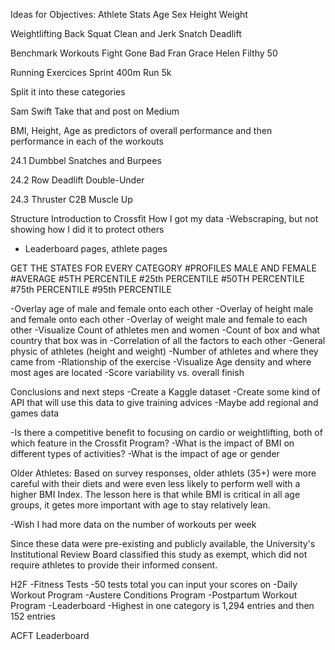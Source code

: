 Ideas for Objectives: 
Athlete Stats
Age
Sex
Height
Weight

Weightlifting
Back Squat
Clean and Jerk
Snatch
Deadlift

Benchmark Workouts
Fight Gone Bad
Fran
Grace
Helen
Filthy 50

Running Exercices
Sprint 400m
Run 5k

Split it into these categories

Sam Swift Take that and post on Medium

BMI, Height, Age as predictors of overall performance and then performance in each of the workouts 

24.1
Dumbbel Snatches and Burpees

24.2
Row
Deadlift
Double-Under 

24.3
Thruster 
C2B 
Muscle Up 

Structure 
Introduction to Crossfit 
How I got my data 
 -Webscraping, but not showing how I did it to protect others 
- Leaderboard pages, athlete pages 

GET THE STATES FOR EVERY CATEGORY 
#PROFILES MALE AND FEMALE
#AVERAGE
#5TH PERCENTILE
#25th PERCENTILE
#50TH PERCENTILE
#75th PERCENTILE 
#95th PERCENTILE

-Overlay age of male and female onto each other
-Overlay of height male and female onto each other
-Overlay of weight male and female to each other
-Visualize Count of athletes men and women 
-Count of box and what country that box was in 
-Correlation of all the factors to each other 
-General physic of athletes (height and weight) 
-Number of athletes and where they came from 
-Rlationship of the exercise 
-Visualize Age density and where most ages are located 
-Score variability vs. overall finish 


Conclusions and next steps 
-Create a Kaggle dataset
-Create some kind of API that will use this data to give training advices
-Maybe add regional and games data 

-Is there a competitive benefit to focusing on cardio or weightlifting, both of which feature in the Crossfit Program? 
-What is the impact of BMI on different types of activities? 
-What is the impact of age or gender 

Older Athletes: Based on survey responses, older athlets (35+) were more careful with their diets and were even less likely to perform well with a higher BMI Index. The lesson here is that while BMI is critical in all age groups, it getes more important with age to stay relatively lean. 

-Wish I had more data on the number of workouts per week 

Since these data were pre-existing and publicly available, the University's Institutional Review Board classified this study as exempt, which did not require athletes to provide their informed consent. 

H2F 
-Fitness Tests 
   -50 tests total you can input your scores on 
-Daily Workout Program 
-Austere Conditions Program 
-Postpartum Workout Program 
-Leaderboard 
-Highest in one category is 1,294 entries and then 152 entries

ACFT Leaderboard 